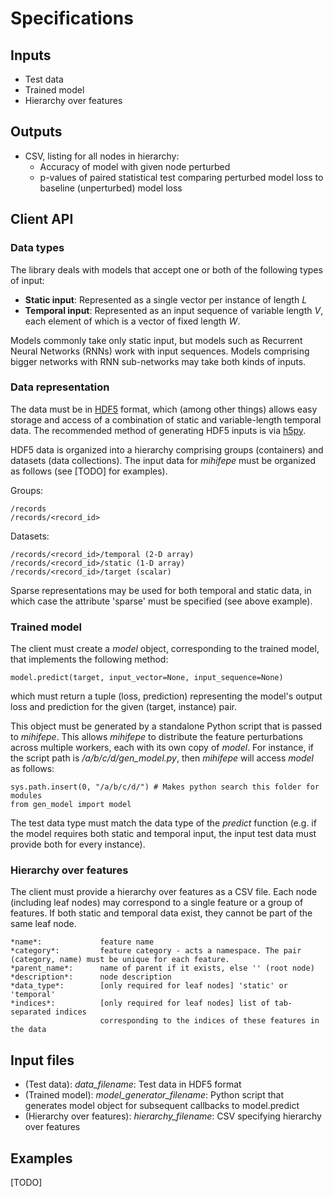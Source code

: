Specifications
==============

Inputs
------
- Test data
- Trained model
- Hierarchy over features

Outputs
-------
- CSV, listing for all nodes in hierarchy:
    - Accuracy of model with given node perturbed
    - p-values of paired statistical test comparing perturbed model loss to baseline (unperturbed) model loss

Client API
----------

### Data types
The library deals with models that accept one or both of the following types of input:
- **Static input**: Represented as a single vector per instance of length *L*
- **Temporal input**: Represented as an input sequence of variable length *V*, each element of which is a vector of fixed length *W*.

Models commonly take only static input, but models such as Recurrent Neural Networks (RNNs) work with input sequences. Models comprising bigger networks with RNN sub-networks may take both kinds of inputs.

### Data representation
The data must be in [HDF5](https://support.hdfgroup.org/HDF5/) format, which (among other things) allows easy storage and access of a combination of static and variable-length temporal data. The recommended method of generating HDF5 inputs is via [h5py](http://docs.h5py.org/en/latest/index.html).

HDF5 data is organized into a hierarchy comprising groups (containers) and datasets (data collections).
The input data for *mihifepe* must be organized as follows (see [TODO] for examples).

Groups:

    /records
    /records/<record_id>

Datasets:

    /records/<record_id>/temporal (2-D array)
    /records/<record_id>/static (1-D array)
    /records/<record_id>/target (scalar)

Sparse representations may be used for both temporal and static data, in which case the attribute 'sparse' must be specified (see above example).

### Trained model
The client must create a *model* object, corresponding to the trained model, that implements the following method:

    model.predict(target, input_vector=None, input_sequence=None)

which must return a tuple (loss, prediction) representing the model's output loss and prediction
for the given (target, instance) pair.

This object must be generated by a standalone Python script that is passed to *mihifepe*. This allows *mihifepe* to distribute the feature perturbations across multiple workers, each with its own copy of *model*. For instance, if the script path is */a/b/c/d/gen_model.py*, then *mihifepe* will access *model* as follows:

    sys.path.insert(0, "/a/b/c/d/") # Makes python search this folder for modules
    from gen_model import model

The test data type must match the data type of the *predict* function (e.g. if the model requires both static and temporal input, the input test data must provide both for every instance).

### Hierarchy over features
The client must provide a hierarchy over features as a CSV file. Each node (including leaf nodes) may correspond to a single feature or a group of features. If both static and temporal data exist, they cannot be part of the same leaf node.

    *name*:             feature name
    *category*:         feature category - acts a namespace. The pair (category, name) must be unique for each feature.
    *parent_name*:      name of parent if it exists, else '' (root node)
    *description*:      node description
    *data_type*:        [only required for leaf nodes] 'static' or 'temporal'
    *indices*:          [only required for leaf nodes] list of tab-separated indices
                        corresponding to the indices of these features in the data

Input files
-----

- (Test data): *data_filename*: Test data in HDF5 format
- (Trained model): *model_generator_filename*: Python script that generates model object for subsequent callbacks to model.predict
- (Hierarchy over features): *hierarchy_filename*: CSV specifying hierarchy over features

Examples
--------
[TODO]
